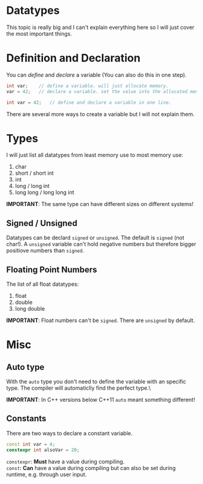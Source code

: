 # Datatypes

This topic is really big and I can't explain everything here so I will just
cover the most important things.

# Definition and Declaration

You can *define* and *declare* a variable (You can also do this in one step).

```cpp
int var;    // define a variable. will just allocate memory.
var = 42;   // declare a variable. set the value into the allocated memory.

int var = 42;   // define and declare a variable in one line.   
```

There are several more ways to create a variable but I will not explain them.

# Types

I will just list all datatypes from least memory use to most memory use:

1. char
2. short / short int
3. int
4. long / long int
5. long long / long long int

**IMPORTANT**: The same type can have different sizes on different systems! 

## Signed / Unsigned

Datatypes can be declard `signed` or `unsigned`. The default is `signed` 
(not char!). A `unsigned` variable can't hold negative numbers but therefore
bigger positiove numbers than `signed`.

## Floating Point Numbers

The list of all float datatypes:

1. float
2. double
3. long double

**IMPORTANT**: Float numbers can't be `signed`. There are `unsigned` by
default.

# Misc

## Auto type

With the `auto` type you don't need to define the variable with an specific type.
The compiler will automaticlly find the perfect type.\

**IMPORTANT**: In C++ versions below C++11 `auto` meant something different!

## Constants

There are two ways to declare a constant variable.

```cpp
const int var = 4; 
constexpr int alsoVar = 20;
```

`constexpr`: **Must** have a value during compiling.\
`const`: **Can** have a value during compiling but can also be set during
runtime, e.g. through user input.
